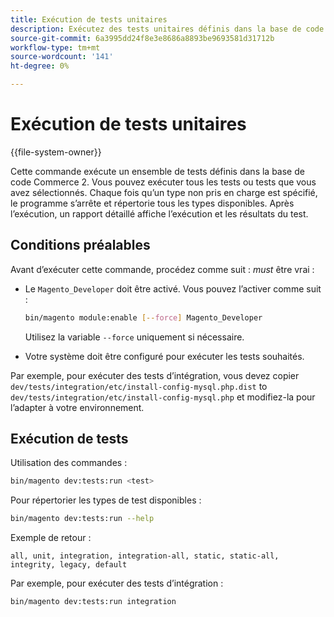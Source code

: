 ```yaml
---
title: Exécution de tests unitaires
description: Exécutez des tests unitaires définis dans la base de code Adobe Commerce.
source-git-commit: 6a3995dd24f8e3e8686a8893be9693581d31712b
workflow-type: tm+mt
source-wordcount: '141'
ht-degree: 0%

---
```



# Exécution de tests unitaires

{{file-system-owner}}

Cette commande exécute un ensemble de tests définis dans la base de code Commerce 2. Vous pouvez exécuter tous les tests ou tests que vous avez sélectionnés. Chaque fois qu’un type non pris en charge est spécifié, le programme s’arrête et répertorie tous les types disponibles. Après l’exécution, un rapport détaillé affiche l’exécution et les résultats du test.

## Conditions préalables

Avant d’exécuter cette commande, procédez comme suit : _must_ être vrai :

- Le `Magento_Developer` doit être activé. Vous pouvez l’activer comme suit :

   ```bash
   bin/magento module:enable [--force] Magento_Developer
   ```

   Utilisez la variable `--force` uniquement si nécessaire.

- Votre système doit être configuré pour exécuter les tests souhaités.

Par exemple, pour exécuter des tests d’intégration, vous devez copier `dev/tests/integration/etc/install-config-mysql.php.dist` to `dev/tests/integration/etc/install-config-mysql.php` et modifiez-la pour l’adapter à votre environnement.

## Exécution de tests

Utilisation des commandes :

```bash
bin/magento dev:tests:run <test>
```

Pour répertorier les types de test disponibles :

```bash
bin/magento dev:tests:run --help
```

Exemple de retour :

```terminal
all, unit, integration, integration-all, static, static-all, integrity, legacy, default
```

Par exemple, pour exécuter des tests d’intégration :

```bash
bin/magento dev:tests:run integration
```
